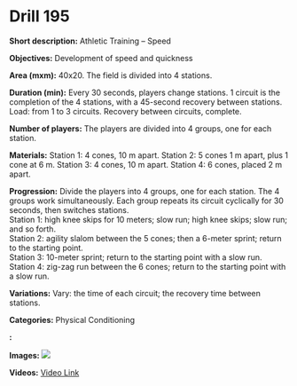 # Drill 195

**Short description:**
Athletic Training – Speed

**Objectives:**
Development of speed and quickness

**Area (mxm):**
40x20. The field is divided into 4 stations.

**Duration (min):**
Every 30 seconds, players change stations. 1 circuit is the completion of the 4 stations, with a 45-second recovery between stations. Load: from 1 to 3 circuits. Recovery between circuits, complete.

**Number of players:**
The players are divided into 4 groups, one for each station.

**Materials:**
Station 1: 4 cones, 10 m apart. Station 2: 5 cones 1 m apart, plus 1 cone at 6 m. Station 3: 4 cones, 10 m apart. Station 4: 6 cones, placed 2 m apart.

**Progression:**
Divide the players into 4 groups, one for each station. The 4 groups work simultaneously. Each group repeats its circuit cyclically for 30 seconds, then switches stations.  
Station 1: high knee skips for 10 meters; slow run; high knee skips; slow run; and so forth.  
Station 2: agility slalom between the 5 cones; then a 6-meter sprint; return to the starting point.  
Station 3: 10-meter sprint; return to the starting point with a slow run.  
Station 4: zig-zag run between the 6 cones; return to the starting point with a slow run.

**Variations:**
Vary: the time of each circuit; the recovery time between stations.

**Categories:**
Physical Conditioning

**:**


**Images:**
![](https://www.coachingfutsal.com/\images\8092708fce0fcc0c3c7f42927a794b36af085c91e9d56f3d41f065b024a9a975894312521acb66a1671cebf07b50bd96a508037216c8784a507835d11036c5574dd3c9be1c899.jpg)

**Videos:**
[Video Link](https://www.youtube.com/embed/Qd9SU6uguyY)

